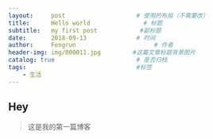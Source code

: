 ```yaml
---
layout:     post                    # 使用的布局（不需要改）
title:      Hello world               # 标题 
subtitle:   my first post            #副标题
date:       2018-09-13              # 时间
author:     Fengrun                      # 作者
header-img: img/000011.jpg         #这篇文章标题背景图片
catalog: true                       # 是否归档
tags:                               #标签
    - 生活
---
```


## Hey
>这是我的第一篇博客

